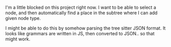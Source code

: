 I'm a little blocked on this project right now. I want to be able to select a node, and then automatically find a place in the subtree where I can add given node type.

I might be able to do this by somehow parsing the tree sitter JSON format. It looks like grammars are written in JS, then converted to JSON.. so that might work.
